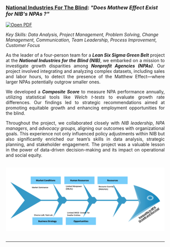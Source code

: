 ### <ins>National Industries For The Blind</ins>: *"Does Mathew Effect Exist for NIB's NPAs ?"* <br>

[![Open PDF](https://img.shields.io/badge/PDF-Read%20Thesis%20PDF-red?logo=adobe-acrobat-reader)](https://drive.google.com/file/d/1zS19Ui_P6ej4firtNUwpMHYCov5cqlDF/view?usp=sharing)


_Key Skills: Data Analysis, Project Management, Problem Solving, Change Management, Communication, Team Leadership, Process Improvement, Customer Focus_

<div style="text-align: justify">
As the leader of a four-person team for a <b><i>Lean Six Sigma Green Belt</i></b> project at the <b><i>National Industries for the Blind (NIB)</i></b>, we embarked on a mission to investigate growth disparities among <b><i>Nonprofit Agencies (NPAs)</i></b>. Our project involved integrating and analyzing complex datasets, including sales and labor hours, to detect the presence of the Matthew Effect—where larger NPAs potentially outgrow smaller ones.

We developed a <b><i>Composite Score</i></b> to measure NPA performance annually, utilizing statistical tools like <i>Welch t-tests</i> to evaluate growth rate differences. Our findings led to strategic recommendations aimed at promoting equitable growth and enhancing employment opportunities for the blind.

Throughout the project, we collaborated closely with <i>NIB leadership</i>, <i>NPA managers</i>, and <i>advocacy groups</i>, aligning our outcomes with organizational goals. This experience not only influenced policy adjustments within NIB but also significantly enriched our team’s skills in data analysis, strategic planning, and stakeholder engagement. The project was a valuable lesson in the power of data-driven decision-making and its impact on operational and social equity.
</div>
<br>
<center><img src="images/lss.png"/></center>
<br>

---

